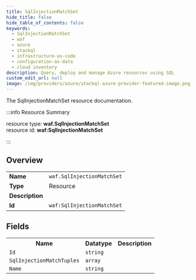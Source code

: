 ```yaml
---
title: SqlInjectionMatchSet
hide_title: false
hide_table_of_contents: false
keywords:
  - SqlInjectionMatchSet
  - waf
  - azure
  - stackql
  - infrastructure-as-code
  - configuration-as-data
  - cloud inventory
description: Query, deploy and manage Azure resources using SQL
custom_edit_url: null
image: /img/providers/azure/stackql-azure-provider-featured-image.png
---
```

The SqlInjectionMatchSet resource documentation.

:::info Resource Summary

<div class="row">
<div class="providerDocColumn">
<span>resource type:&nbsp;<b>waf.SqlInjectionMatchSet</b></span><br />
<span>resource id:&nbsp;<b>waf:SqlInjectionMatchSet</b></span><br />
</div>
</div>

:::

## Overview
<table><tbody>
<tr><td><b>Name</b></td><td><code>waf.SqlInjectionMatchSet</code></td></tr>
<tr><td><b>Type</b></td><td>Resource</td></tr>
<tr><td><b>Description</b></td><td></td></tr>
<tr><td><b>Id</b></td><td><code>waf:SqlInjectionMatchSet</code></td></tr>
</tbody></table>

## Fields
<table><tbody>
<tr><th>Name</th><th>Datatype</th><th>Description</th></tr>
<tr><td><code>Id</code></td><td><code>string</code></td><td></td></tr><tr><td><code>SqlInjectionMatchTuples</code></td><td><code>array</code></td><td></td></tr><tr><td><code>Name</code></td><td><code>string</code></td><td></td></tr>
</tbody></table>